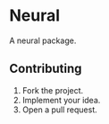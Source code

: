 # Neural

A neural package.

## Contributing

1. Fork the project.
2. Implement your idea.
3. Open a pull request.
